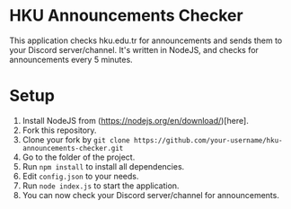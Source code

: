 # HKU Announcements Checker
This application checks hku.edu.tr for announcements and sends them to your Discord server/channel. It's written in NodeJS, and checks for announcements every 5 minutes.


# Setup
1. Install NodeJS from (https://nodejs.org/en/download/)[here].
2. Fork this repository.
3. Clone your fork by `git clone https://github.com/your-username/hku-announcements-checker.git`
4. Go to the folder of the project.
5. Run `npm install` to install all dependencies.
6. Edit `config.json` to your needs.
7. Run `node index.js` to start the application.
8. You can now check your Discord server/channel for announcements.
